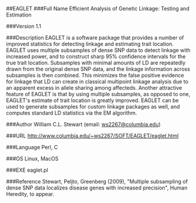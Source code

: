 ##EAGLET
###Full Name
Efficient Analysis of Genetic Linkage: Testing and Estimation

###Version
1.1

###Description
EAGLET is a software package that provides a number of improved statistics for detecting linkage and estimating trait location. EAGLET uses multiple subsamples of dense SNP data to detect linkage with increased power, and to construct sharp 95% confidence intervals for the true trait location. Subsamples with minimal amounts of LD are repeatedly drawn from the original dense SNP data, and the linkage information across subsamples is then combined. This minimizes the false positive evidence for linkage that LD can create in classical multipoint linkage analysis due to an apparent excess in allele sharing among affecteds. Another attractive feature of EAGLET is that by using multiple subsamples, as opposed to one, EAGLET's estimate of trait location is greatly improved. EAGLET can be used to generate subsamples for custom linkage packages as well, and computes standard LD statistics via the EM algorithm.

###Author
William C.L. Stewart (email: ws2267@columbia.edu)

###URL
http://www.columbia.edu/~ws2267/SOFT/EAGLET/eaglet.html

###Language
Perl, C

###OS
Linux, MacOS

###EXE
eaglet.pl

###Reference
Stewart, Peljto, Greenberg (2009), "Multiple subsampling of dense SNP data localizes disease genes with increased precision", Human Heredity, to appear.


